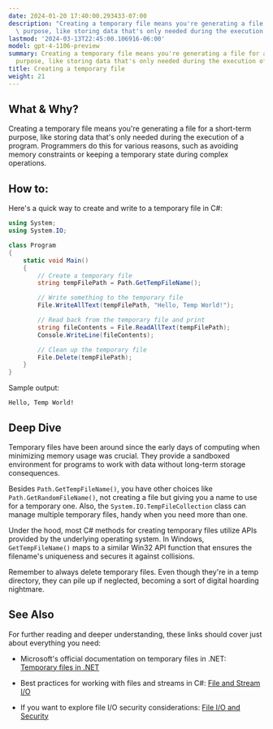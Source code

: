 ```yaml
---
date: 2024-01-20 17:40:00.293433-07:00
description: "Creating a temporary file means you're generating a file for a short-term\
  \ purpose, like storing data that's only needed during the execution of a program.\u2026"
lastmod: '2024-03-13T22:45:00.106916-06:00'
model: gpt-4-1106-preview
summary: Creating a temporary file means you're generating a file for a short-term
  purpose, like storing data that's only needed during the execution of a program.
title: Creating a temporary file
weight: 21
---
```


## What & Why?
Creating a temporary file means you're generating a file for a short-term purpose, like storing data that's only needed during the execution of a program. Programmers do this for various reasons, such as avoiding memory constraints or keeping a temporary state during complex operations.

## How to:
Here's a quick way to create and write to a temporary file in C#:

```C#
using System;
using System.IO;

class Program
{
    static void Main()
    {
        // Create a temporary file
        string tempFilePath = Path.GetTempFileName();

        // Write something to the temporary file
        File.WriteAllText(tempFilePath, "Hello, Temp World!");

        // Read back from the temporary file and print
        string fileContents = File.ReadAllText(tempFilePath);
        Console.WriteLine(fileContents);

        // Clean up the temporary file
        File.Delete(tempFilePath);
    }
}
```

Sample output:
```
Hello, Temp World!
```

## Deep Dive
Temporary files have been around since the early days of computing when minimizing memory usage was crucial. They provide a sandboxed environment for programs to work with data without long-term storage consequences.

Besides `Path.GetTempFileName()`, you have other choices like `Path.GetRandomFileName()`, not creating a file but giving you a name to use for a temporary one. Also, the `System.IO.TempFileCollection` class can manage multiple temporary files, handy when you need more than one.

Under the hood, most C# methods for creating temporary files utilize APIs provided by the underlying operating system. In Windows, `GetTempFileName()` maps to a similar Win32 API function that ensures the filename's uniqueness and secures it against collisions.

Remember to always delete temporary files. Even though they're in a temp directory, they can pile up if neglected, becoming a sort of digital hoarding nightmare.

## See Also
For further reading and deeper understanding, these links should cover just about everything you need:

- Microsoft's official documentation on temporary files in .NET:
  [Temporary files in .NET](https://docs.microsoft.com/en-us/dotnet/standard/io/how-to-create-a-temporary-file)

- Best practices for working with files and streams in C#:
  [File and Stream I/O](https://docs.microsoft.com/en-us/dotnet/standard/io)

- If you want to explore file I/O security considerations:
  [File I/O and Security](https://docs.microsoft.com/en-us/dotnet/standard/security/secure-file-i-o)
